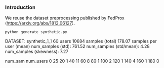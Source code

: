 ### Introduction
We reuse the dataset preprocessing published by FedProx (https://arxiv.org/abs/1812.06127).

```
python generate_synthetic.py
```

DATASET: synthetic_1_1
60 users
10684 samples (total)
178.07 samples per user (mean)
num_samples (std): 761.52
num_samples (std/mean): 4.28
num_samples (skewness): 7.27

num_sam num_users
0        25
20       1
40       11
60       8
80       1
100      2
120      1
140      4
160      1
180      0

